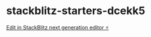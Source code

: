 # stackblitz-starters-dcekk5

[Edit in StackBlitz next generation editor ⚡️](https://stackblitz.com/~/github.com/MeaganALewis/stackblitz-starters-dcekk5)